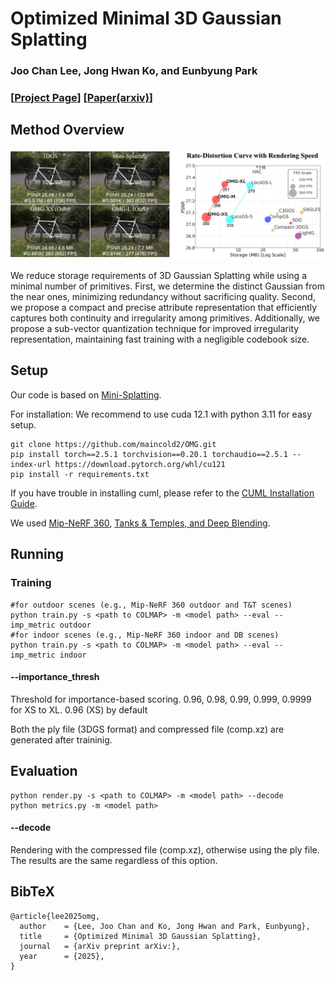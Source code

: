 # Optimized Minimal 3D Gaussian Splatting
### Joo Chan Lee, Jong Hwan Ko, and Eunbyung Park

### [[Project Page](https://maincold2.github.io/omg/)] [[Paper(arxiv)](https://arxiv.org/abs/)]

## Method Overview
<img src="https://github.com/maincold2/maincold2.github.io/blob/master/omg/images/fig_demo.jpg?raw=true" />

We reduce storage requirements of 3D Gaussian Splatting while using a minimal number of primitives. First, we determine the distinct Gaussian from the near ones, minimizing redundancy without sacrificing quality. Second, we propose a compact and precise attribute representation that efficiently captures both continuity and irregularity among primitives. Additionally, we propose a sub-vector quantization technique for improved irregularity representation, maintaining fast training with a negligible codebook size.

## Setup
Our code is based on [Mini-Splatting](https://github.com/fatPeter/mini-splatting).

For installation:
We recommend to use cuda 12.1 with python 3.11 for easy setup.
```shell
git clone https://github.com/maincold2/OMG.git
pip install torch==2.5.1 torchvision==0.20.1 torchaudio==2.5.1 --index-url https://download.pytorch.org/whl/cu121
pip install -r requirements.txt
```
If you have trouble in installing cuml, please refer to the [CUML Installation Guide](https://docs.rapids.ai/install/).

We used [Mip-NeRF 360](https://jonbarron.info/mipnerf360/), [Tanks & Temples, and Deep Blending](https://repo-sam.inria.fr/fungraph/3d-gaussian-splatting/datasets/input/tandt_db.zip).

## Running

### Training

```shell
#for outdoor scenes (e.g., Mip-NeRF 360 outdoor and T&T scenes)
python train.py -s <path to COLMAP> -m <model path> --eval --imp_metric outdoor
#for indoor scenes (e.g., Mip-NeRF 360 indoor and DB scenes)
python train.py -s <path to COLMAP> -m <model path> --eval --imp_metric indoor
```
#### --importance_thresh
Threshold for importance-based scoring.
0.96, 0.98, 0.99, 0.999, 0.9999 for XS to XL. 0.96 (XS) by default

Both the ply file (3DGS format) and compressed file (comp.xz) are generated after traininig.

## Evaluation
```shell
python render.py -s <path to COLMAP> -m <model path> --decode
python metrics.py -m <model path> 
```
#### --decode
Rendering with the compressed file (comp.xz), otherwise using the ply file. The results are the same regardless of this option.

## BibTeX
```
@article{lee2025omg,
  author    = {Lee, Joo Chan and Ko, Jong Hwan and Park, Eunbyung},
  title     = {Optimized Minimal 3D Gaussian Splatting},
  journal   = {arXiv preprint arXiv:},
  year      = {2025},
}
```
